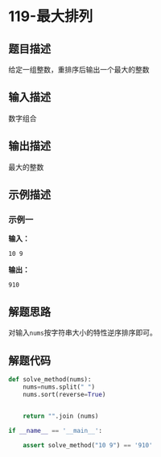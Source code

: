#  119-最大排列

## 题目描述

给定一组整数，重排序后输出一个最大的整数

## 输入描述

数字组合

## 输出描述

最大的整数

## 示例描述

### 示例一

**输入：**

```text
10 9
```

**输出：**

```text
910
```

## 解题思路

对输入`nums`按字符串大小的特性逆序排序即可。

## 解题代码

```python
def solve_method(nums):
	nums=nums.split(" ")
	nums.sort(reverse=True)
	

	return "".join (nums)

if __name__ == '__main__':

	assert solve_method("10 9") == '910'
```



